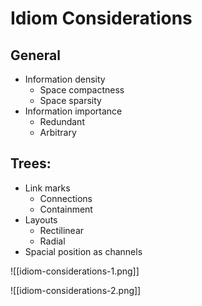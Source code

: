 # Idiom Considerations
## General
- Information density
	- Space compactness 
	- Space sparsity
- Information importance 
	- Redundant 
	- Arbitrary

## Trees: 
- Link marks
	- Connections
	- Containment
- Layouts
	- Rectilinear 
	- Radial
- Spacial position as channels

![[idiom-considerations-1.png]]

![[idiom-considerations-2.png]]